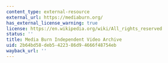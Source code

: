 ```yaml
---
content_type: external-resource
external_url: https://mediaburn.org/
has_external_license_warning: true
license: https://en.wikipedia.org/wiki/All_rights_reserved
status: ''
title: Media Burn Independent Video Archive
uid: 2b64bd58-deb5-4223-86d9-4666f48754eb
wayback_url: ''
---
```

